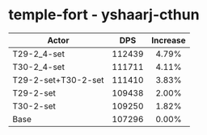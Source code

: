 # temple-fort - yshaarj-cthun
| Actor | DPS | Increase |
|---|:---:|:---:|
|T29-2_4-set|112439|4.79%|
|T30-2_4-set|111711|4.11%|
|T29-2-set+T30-2-set|111410|3.83%|
|T29-2-set|109438|2.00%|
|T30-2-set|109250|1.82%|
|Base|107296|0.00%|
